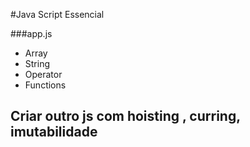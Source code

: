 
#Java Script Essencial

###app.js

- Array
- String
- Operator
- Functions



## Criar outro js com hoisting , curring, imutabilidade
